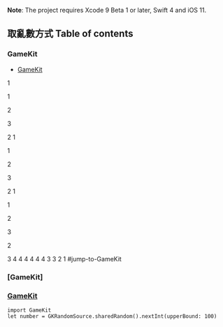 
**Note**: The project requires Xcode 9 Beta 1 or later, Swift 4 and iOS 11.

## 取亂數方式 Table of contents
### GameKit
- [GameKit](#jump-to-GameKit)





1

1



2




3

2
1

1



2




3

2
1

1



2




3

2

3
4
4
4
4
4
4
3
3
2
1
#jump-to-GameKit
### [GameKit]

### [GameKit](https://developer.apple.com/documentation/gameplaykit/gkrandomsource)


```
import GameKit
let number = GKRandomSource.sharedRandom().nextInt(upperBound: 100)
          
```
